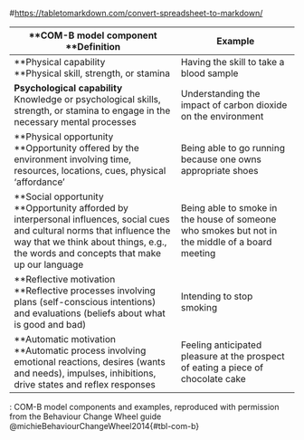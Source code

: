 #https://tabletomarkdown.com/convert-spreadsheet-to-markdown/

| **COM-B model component<br>**Definition                                                                                                                                                                              | **Example**                                                                                     |
| -------------------------------------------------------------------------------------------------------------------------------------------------------------------------------------------------------------------- | ----------------------------------------------------------------------------------------------- |
| **Physical capability<br>**Physical skill, strength, or stamina                                                                                                                                                      | Having the skill to take a blood sample                                                         |
| **Psychological capability**<br>Knowledge or psychological skills, strength, or stamina to engage in the necessary mental processes                                                                                  | Understanding the impact of carbon dioxide on the environment                                   |
| **Physical opportunity<br>**Opportunity offered by the environment involving time, resources, locations, cues, physical ‘affordance’                                                                                 | Being able to go running because one owns appropriate shoes                                     |
| **Social opportunity<br>**Opportunity afforded by interpersonal influences, social cues and cultural norms that influence the way that we think about things, e.g., the words and concepts that make up our language | Being able to smoke in the house of someone who smokes but not in the middle of a board meeting |
| **Reflective motivation<br>**Reflective processes involving plans (self-conscious intentions) and evaluations (beliefs about what is good and bad)                                                                   | Intending to stop smoking                                                                       |
| **Automatic motivation<br>**Automatic process involving emotional reactions, desires (wants and needs), impulses, inhibitions, drive states and reflex responses                                                     | Feeling anticipated pleasure at the prospect of eating a piece of chocolate cake                |

: COM-B model components and examples, reproduced with permission from the Behaviour Change Wheel guide @michieBehaviourChangeWheel2014{#tbl-com-b}